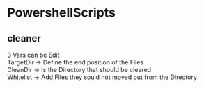 # PowershellScripts

## cleaner
3 Vars can be Edit <br />
TargetDir -> Define the end position of the Files <br />
CleanDir  -> Is the Directory that should be cleared <br />
Whitelist -> Add Files they sould not moved out from the Directory
